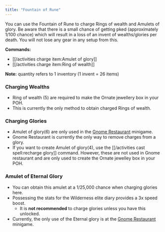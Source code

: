 ```yaml
---
title: "Fountain of Rune"
---
```


You can use the Fountain of Rune to charge Rings of wealth and Amulets of glory. Be aware that there is a small chance of getting pked (approximately 1/100 chance) which will result in a loss of an invent of wealths/glories per death. You will not lose any gear in any setup from this.

**Commands:**

- [[/activities charge item\:Amulet of glory]]
- [[/activities charge item\:Ring of wealth]]

**Note:** quantity refers to 1 inventory (1 invent = 26 items)

### Charging Wealths

- Ring of wealth (5) are required to make the Ornate jewellery box in your POH.
- This is currently the only method to obtain charged Rings of wealth.

### Charging Glories

- Amulet of glory(6) are only used in the [Gnome Restaurant](https://wiki.oldschool.gg/osb/minigames/gnome-restaurant) minigame.
- Gnome Restaurant is currently the only way to remove charges from a glory.
- If you want to create Amulet of glory(4), use the [[/activities cast spell\:recharge glory]] command. However, these are not used in Gnome restaurant and are only used to create the Ornate jewelley box in your POH.

### Amulet of Eternal Glory

- You can obtain this amulet at a 1/25,000 chance when charging glories here.
- Possessing the stats for the Wilderness elite diary provides a 3x speed boost.
  - It is **not recommended** to charge glories unless you have this unlocked.
- Currently, the only use of the Eternal glory is at the [Gnome Restaurant](https://wiki.oldschool.gg/osb/minigames/gnome-restaurant) minigame.
